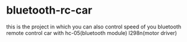# bluetooth-rc-car
this is the project in which you can also control speed of you bluetooth remote control car with hc-05(bluetooth module) l298n(motor driver)
